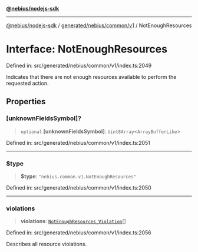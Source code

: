 [**@nebius/nodejs-sdk**](../../../../../README.md)

***

[@nebius/nodejs-sdk](../../../../../README.md) / [generated/nebius/common/v1](../README.md) / NotEnoughResources

# Interface: NotEnoughResources

Defined in: src/generated/nebius/common/v1/index.ts:2049

Indicates that there are not enough resources available to perform the requested action.

## Properties

### \[unknownFieldsSymbol\]?

> `optional` **\[unknownFieldsSymbol\]**: `Uint8Array`\<`ArrayBufferLike`\>

Defined in: src/generated/nebius/common/v1/index.ts:2051

***

### $type

> **$type**: `"nebius.common.v1.NotEnoughResources"`

Defined in: src/generated/nebius/common/v1/index.ts:2050

***

### violations

> **violations**: [`NotEnoughResources_Violation`](NotEnoughResources_Violation.md)[]

Defined in: src/generated/nebius/common/v1/index.ts:2056

Describes all resource violations.
